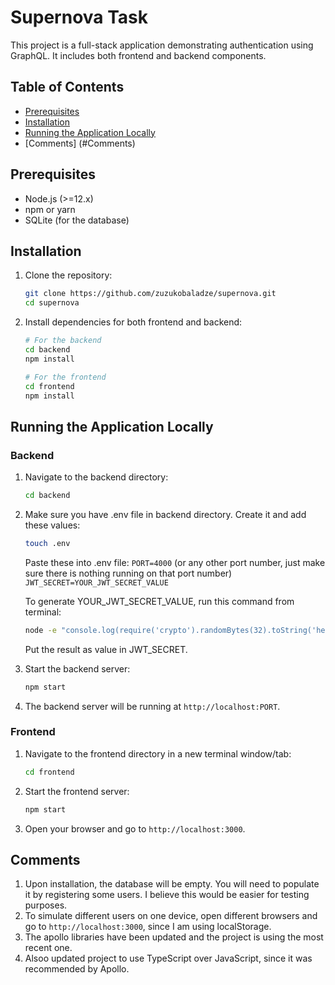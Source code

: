 # Supernova Task

This project is a full-stack application demonstrating authentication using GraphQL. It includes both frontend and backend components.

## Table of Contents
- [Prerequisites](#prerequisites)
- [Installation](#installation)
- [Running the Application Locally](#running-the-application-locally)
- [Comments] (#Comments)

## Prerequisites

- Node.js (>=12.x)
- npm or yarn
- SQLite (for the database)

## Installation

1. Clone the repository:
    ```sh
    git clone https://github.com/zuzukobaladze/supernova.git
    cd supernova
    ```

2. Install dependencies for both frontend and backend:
    ```sh
    # For the backend
    cd backend
    npm install

    # For the frontend
    cd frontend
    npm install
    ```

## Running the Application Locally

### Backend

1. Navigate to the backend directory:
    ```sh
    cd backend
    ```

1. Make sure you have .env file in backend directory. Create it and add these values:
    ```sh
    touch .env
    ```
    Paste these into .env file:
    `PORT=4000` (or any other port number, just make sure there is nothing running on that port number)
    `JWT_SECRET=YOUR_JWT_SECRET_VALUE`

    To generate YOUR_JWT_SECRET_VALUE, run this command from terminal:
    ```sh
    node -e "console.log(require('crypto').randomBytes(32).toString('hex'));"
    ```
    Put the result as value in JWT_SECRET.


2. Start the backend server:
    ```sh
    npm start
    ```

3. The backend server will be running at `http://localhost:PORT`.

### Frontend

1. Navigate to the frontend directory in a new terminal window/tab:
    ```sh
    cd frontend
    ```

2. Start the frontend server:
    ```sh
    npm start
    ```

3. Open your browser and go to `http://localhost:3000`.


## Comments

1. Upon installation, the database will be empty. You will need to populate it by registering some users. I believe this would be easier for testing purposes.
2. To simulate different users on one device, open different browsers and go to `http://localhost:3000`, since I am using localStorage.
3. The apollo libraries have been updated and the project is using the most recent one.
4. Alsoo updated project to use TypeScript over JavaScript, since it was recommended by Apollo.

